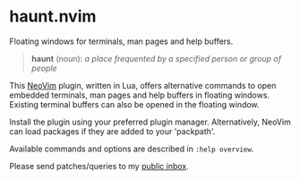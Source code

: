 # haunt.nvim

Floating windows for terminals, man pages and help buffers.

> **haunt** (noun):
>   *a place frequented by a specified person or group of people*

This [NeoVim](https://neovim.io) plugin, written in Lua, offers alternative
commands to open embedded terminals, man pages and help buffers in floating
windows. Existing terminal buffers can also be opened in the floating window.

Install the plugin using your preferred plugin manager. Alternatively, NeoVim
can load packages if they are added to your 'packpath'.

Available commands and options are described in `:help overview`.

Please send patches/queries to my [public inbox](https://lists.sr.ht/~adigitoleo/public-inbox).
